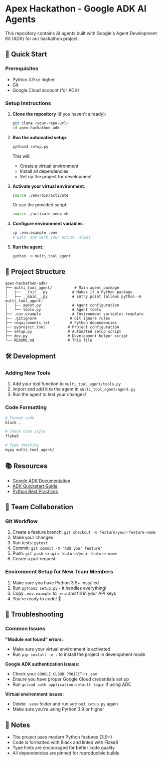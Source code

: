 # Apex Hackathon - Google ADK AI Agents

This repository contains AI agents built with Google's Agent Development Kit (ADK) for our hackathon project.

## 🚀 Quick Start

### Prerequisites
- Python 3.9 or higher
- Git
- Google Cloud account (for ADK)

### Setup Instructions

1. **Clone the repository** (if you haven't already):
   ```bash
   git clone <your-repo-url>
   cd apex-hackathon-adk
   ```

2. **Run the automated setup**:
   ```bash
   python3 setup.py
   ```
   This will:
   - Create a virtual environment
   - Install all dependencies
   - Set up the project for development

3. **Activate your virtual environment**:
   ```bash
   source .venv/bin/activate
   ```
   Or use the provided script:
   ```bash
   source ./activate_venv.sh
   ```

4. **Configure environment variables**:
   ```bash
   cp .env.example .env
   # Edit .env with your actual values
   ```

5. **Run the agent**:
   ```bash
   python -m multi_tool_agent
   ```

## 📁 Project Structure

```
apex-hackathon-adk/
├── multi_tool_agent/          # Main agent package
│   ├── __init__.py           # Makes it a Python package
│   ├── __main__.py           # Entry point (allows python -m multi_tool_agent)
│   ├── agent.py              # Agent configuration
│   └── tools.py              # Agent tools
├── .env.example              # Environment variables template
├── .gitignore               # Git ignore rules
├── requirements.txt         # Python dependencies
├── pyproject.toml          # Project configuration
├── setup.py                # Automated setup script
├── dev.py                  # Development helper script
└── README.md               # This file
```

## 🛠️ Development

### Adding New Tools

1. Add your tool function to `multi_tool_agent/tools.py`
2. Import and add it to the agent in `multi_tool_agent/agent.py`
3. Run the agent to test your changes!

### Code Formatting

```bash
# Format code
black .

# Check code style
flake8

# Type checking
mypy multi_tool_agent/
```

## 📚 Resources

- [Google ADK Documentation](https://google.github.io/adk-docs/)
- [ADK Quickstart Guide](https://google.github.io/adk-docs/get-started/quickstart/)
- [Python Best Practices](https://docs.python-guide.org/)

## 🤝 Team Collaboration

### Git Workflow

1. Create a feature branch: `git checkout -b feature/your-feature-name`
2. Make your changes
3. Run tests: `pytest`
4. Commit: `git commit -m "Add your feature"`
5. Push: `git push origin feature/your-feature-name`
6. Create a pull request

### Environment Setup for New Team Members

1. Make sure you have Python 3.9+ installed
2. Run `python3 setup.py` - it handles everything!
3. Copy `.env.example` to `.env` and fill in your API keys
4. You're ready to code! 🎉

## 🔧 Troubleshooting

### Common Issues

**"Module not found" errors:**
- Make sure your virtual environment is activated
- Run `pip install -e .` to install the project in development mode

**Google ADK authentication issues:**
- Check your `GOOGLE_CLOUD_PROJECT` in `.env`
- Ensure you have proper Google Cloud credentials set up
- Run `gcloud auth application-default login` if using ADC

**Virtual environment issues:**
- Delete `.venv` folder and run `python3 setup.py` again
- Make sure you're using Python 3.9 or higher

## 📝 Notes

- The project uses modern Python features (3.9+)
- Code is formatted with Black and linted with Flake8
- Type hints are encouraged for better code quality
- All dependencies are pinned for reproducible builds
